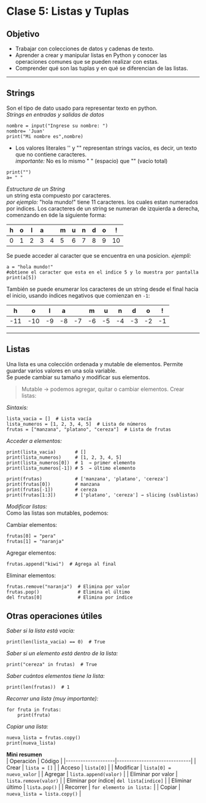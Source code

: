 # Clase 5: Listas y Tuplas

## Objetivo

- Trabajar con colecciones de datos y cadenas de texto. 
- Aprender a crear y manipular listas en Python y conocer las operaciones comunes que se pueden realizar con estas.
- Comprender qué son las tuplas y en qué se diferencian de las listas.

---

## Strings

Son el tipo de dato usado para representar texto en python.  
*Strings en entradas y salidas de datos*
```
nombre = input("Ingrese su nombre: ")
nombre= 'Juan'
print("Mi nombre es",nombre)
```
* Los valores literales '' y "" representan strings vacíos, es decir, un texto que no contiene caracteres.   
*importante:* No es lo mismo " " (espacio) que "" (vacío total)  
```
print("")
a= " "
```
*Estructura de un String*  
un string esta compuesto por caracteres.  
*por ejemplo:* "hola mundo!" tiene 11 caracteres. 
los cuales estan numerados por indices. Los caracteres de un string se numeran de izquierda a derecha, comenzando en `0`de la siguiente forma:  

| h | o | l | a |   | m | u | n | d | o | ! |
|---|---|---|---|---|---|---|---|---|---|---|
| 0 | 1 | 2 | 3 | 4 | 5 | 6 | 7 | 8 | 9 |10 |

Se puede acceder al caracter que se encuentra en una posicion.
*ejempli:*
```
a = "hola mundo!"
#obtiene el caracter que esta en el indice 5 y lo muestra por pantalla
print(a[5])
```  

También se puede enumerar los caracteres de un string desde el final hacia el inicio, usando índices negativos que comienzan en `-1`:

| h  | o  | l  | a  |   | m  | u  | n  | d  | o  | !  |
|----|----|----|----|---|----|----|----|----|----|----|
| -11| -10| -9 | -8 | -7| -6 | -5 | -4 | -3 | -2 | -1 |

---

## Listas

Una lista es una colección ordenada y mutable de elementos. Permite guardar varios valores en una sola variable.  
Se puede cambiar su tamaño y modificar sus elementos.   
> Mutable → podemos agregar, quitar o cambiar elementos. 
Crear listas:

*Sintaxis:*  
```
lista_vacia = []  # Lista vacía
lista_numeros = [1, 2, 3, 4, 5]  # Lista de números
frutas = ["manzana", "platano", "cereza"]  # Lista de frutas    
``` 

*Acceder a elementos:*  
```
print(lista_vacia)       # []
print(lista_numeros)     # [1, 2, 3, 4, 5]
print(lista_numeros[0])  # 1  → primer elemento
print(lista_numeros[-1]) # 5  → último elemento

print(frutas)            # ['manzana', 'platano', 'cereza']
print(frutas[0])         # manzana
print(frutas[-1])        # cereza
print(frutas[1:3])       # ['platano', 'cereza'] → slicing (sublistas)
```

*Modificar listas:*  
Como las listas son mutables, podemos:

Cambiar elementos:  
```
frutas[0] = "pera"
frutas[1] = "naranja"
```

Agregar elementos:  
```
frutas.append("kiwi")  # Agrega al final
```

Eliminar elementos:   
```
frutas.remove("naranja")  # Elimina por valor
frutas.pop()              # Elimina el último
del frutas[0]             # Elimina por índice
```

## Otras operaciones útiles

*Saber si la lista está vacía:*  
```
print(len(lista_vacia) == 0)  # True
```

*Saber si un elemento está dentro de la lista:*  
```
print("cereza" in frutas)  # True
```

*Saber cuántos elementos tiene la lista:*  
```
print(len(frutas))  # 1
```

*Recorrer una lista (muy importante):*  
```
for fruta in frutas:
    print(fruta)
```

*Copiar una lista:*  
```
nueva_lista = frutas.copy()
print(nueva_lista)
```

**Mini resumen**  
| Operación         | Código                        |
|--------------------|------------------------------|
| Crear              | `lista = []`                 |
| Acceso             | `lista[0]`                   |
| Modificar          | `lista[0] = nuevo_valor`     |
| Agregar            | `lista.append(valor)`        |
| Eliminar por valor | `lista.remove(valor)`        |
| Eliminar por índice| `del lista[indice]`          |
| Eliminar último    | `lista.pop()`                |
| Recorrer           | `for elemento in lista:`     |
| Copiar             | `nueva_lista = lista.copy()` |
